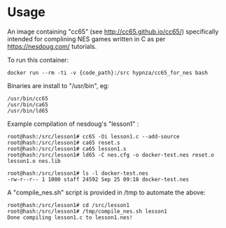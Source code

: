 # Usage

An image containing "cc65" (see http://cc65.github.io/cc65/) specifically intended for complining NES games written in C as per https://nesdoug.com/ tutorials.

To run this container:

    docker run --rm -ti -v {code_path}:/src hypnza/cc65_for_nes bash

Binaries are install to "/usr/bin", eg:

    /usr/bin/cc65
    /usr/bin/ca65
    /usr/bin/ld65


Example compilation of nesdoug's "lesson1" :

    root@hash:/src/lesson1# cc65 -Oi lesson1.c --add-source
    root@hash:/src/lesson1# ca65 reset.s
    root@hash:/src/lesson1# ca65 lesson1.s
    root@hash:/src/lesson1# ld65 -C nes.cfg -o docker-test.nes reset.o lesson1.o nes.lib

    root@hash:/src/lesson1# ls -l docker-test.nes
    -rw-r--r-- 1 1000 staff 24592 Sep 25 09:18 docker-test.nes


A "compile_nes.sh" script is provided in /tmp to automate the above:

    root@hash:/src/lesson1# cd /src/lesson1
    root@hash:/src/lesson1# /tmp/compile_nes.sh lesson1
    Done compiling lesson1.c to lesson1.nes!

